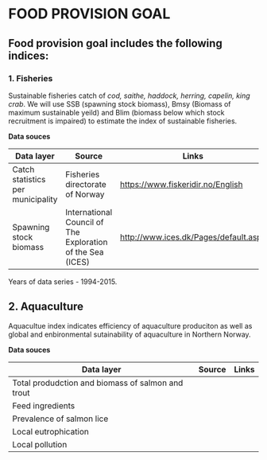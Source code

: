 # FOOD PROVISION GOAL
 
## Food provision goal includes the following indices:
 
### 1. Fisheries
Sustainable fisheries catch of *cod, saithe, haddock, herring, capelin, king crab*. 
We will use SSB (spawning stock biomass), Bmsy (Biomass of maximum sustainable yeild) and Blim (biomass below which stock recruitment is impaired) to estimate the index of sustainable fisheries.
 
 **Data souces**
          
Data layer    | Source       | Links
------------- | -------------|--------
Catch statistics per municipality | Fisheries directorate of Norway | https://www.fiskeridir.no/English
Spawning stock biomass | International Council of The Exploration of the Sea (ICES)| http://www.ices.dk/Pages/default.aspx
Years of data series - 1994-2015. 

## 2.  Aquaculture
Aquacultue index indicates efficiency of aquaculture produciton as well as global and enbironmental sutainability of aquaculture in Northern Norway.
 
  **Data souces**
  
Data layer    | Source       | Links
------------- | -------------|--------
Total produdction and biomass of salmon and trout |  | 
Feed ingredients     |   | 
Prevalence of salmon lice |
Local eutrophication|
Local pollution| 

 


